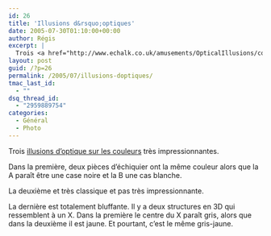 ```yaml
---
id: 26
title: 'Illusions d&rsquo;optiques'
date: 2005-07-30T01:10:00+00:00
author: Régis
excerpt: |
  Trois <a href="http://www.echalk.co.uk/amusements/OpticalIllusions/colourPerception/colourPerception.html">illusions d'optique sur les couleurs</a> très impressionnantes.
layout: post
guid: /?p=26
permalink: /2005/07/illusions-doptiques/
tmac_last_id:
  - ""
dsq_thread_id:
  - "2959889754"
categories:
  - Général
  - Photo
---
```

Trois [illusions d&rsquo;optique sur les couleurs](http://www.echalk.co.uk/amusements/OpticalIllusions/colourPerception/colourPerception.html) très impressionnantes.

Dans la première, deux pièces d&rsquo;échiquier ont la même couleur alors que la A paraît être une case noire et la B une cas blanche.

La deuxième et très classique et pas très impressionnante.

La dernière est totalement bluffante. Il y a deux structures en 3D qui ressemblent à un X. Dans la première le centre du X paraît gris, alors que dans la deuxième il est jaune. Et pourtant, c&rsquo;est le même gris-jaune.